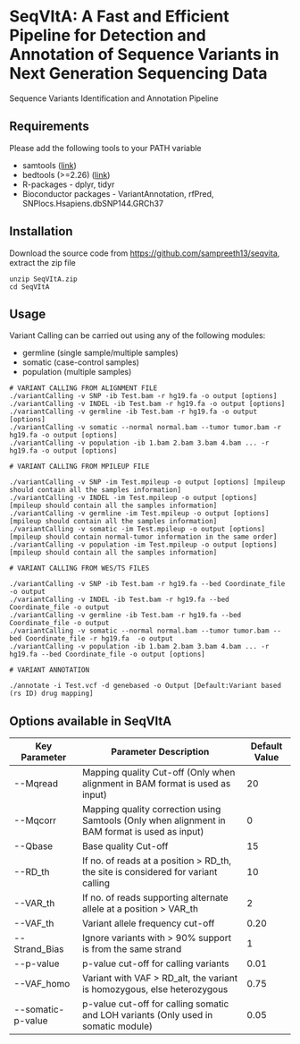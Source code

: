 # SeqVItA: A Fast and Efficient Pipeline for Detection and Annotation of Sequence Variants in Next Generation Sequencing Data

Sequence Variants Identification and Annotation Pipeline

## Requirements
Please add the following tools to your PATH variable 
* samtools ([link](https://sourceforge.net/projects/samtools/))
* bedtools (>=2.26) ([link](http://bedtools.readthedocs.org/en/latest/content/installation.html))
* R-packages - dplyr, tidyr 
* Bioconductor packages - VariantAnnotation, rfPred, SNPlocs.Hsapiens.dbSNP144.GRCh37

## Installation
Download the source code from https://github.com/sampreeth13/seqvita, extract the zip file

```
unzip SeqVItA.zip
cd SeqVItA

```
## Usage

Variant Calling can be carried out using any of the following modules:
* germline (single sample/multiple samples)
* somatic (case-control samples)
* population (multiple samples)

```
# VARIANT CALLING FROM ALIGNMENT FILE
./variantCalling -v SNP -ib Test.bam -r hg19.fa -o output [options]
./variantCalling -v INDEL -ib Test.bam -r hg19.fa -o output [options]
./variantCalling -v germline -ib Test.bam -r hg19.fa -o output [options]
./variantCalling -v somatic --normal normal.bam --tumor tumor.bam -r hg19.fa -o output [options]
./variantCalling -v population -ib 1.bam 2.bam 3.bam 4.bam ... -r hg19.fa -o output [options]

# VARIANT CALLING FROM MPILEUP FILE

./variantCalling -v SNP -im Test.mpileup -o output [options] [mpileup should contain all the samples information]
./variantCalling -v INDEL -im Test.mpileup -o output [options] [mpileup should contain all the samples information]
./variantCalling -v germline -im Test.mpileup -o output [options] [mpileup should contain all the samples information]
./variantCalling -v somatic -im Test.mpileup -o output [options] [mpileup should contain normal-tumor information in the same order]
./variantCalling -v population -im Test.mpileup -o output [options] [mpileup should contain all the samples information]

# VARIANT CALLING FROM WES/TS FILES

./variantCalling -v SNP -ib Test.bam -r hg19.fa --bed Coordinate_file -o output
./variantCalling -v INDEL -ib Test.bam -r hg19.fa --bed Coordinate_file -o output 
./variantCalling -v germline -ib Test.bam -r hg19.fa --bed Coordinate_file -o output
./variantCalling -v somatic --normal normal.bam --tumor tumor.bam --bed Coordinate_file -r hg19.fa  -o output
./variantCalling -v population -ib 1.bam 2.bam 3.bam 4.bam ... -r hg19.fa --bed Coordinate_file -o output [options]

# VARIANT ANNOTATION

./annotate -i Test.vcf -d genebased -o Output [Default:Variant based (rs ID) drug mapping]

```
## Options available in SeqVItA

| Key Parameter | Parameter Description | Default Value |
|---|---|---|
| --Mqread | Mapping quality Cut-off (Only when alignment in BAM format is used as input)| 20 |
| --Mqcorr | Mapping quality correction using Samtools (Only when alignment in BAM format is used as input) | 0 |
| --Qbase |	Base quality Cut-off | 15 |
| --RD_th |	If no. of reads at a position > RD_th, the site is considered for variant calling |	10 |
| --VAR_th |	If no. of reads supporting alternate allele at a position > VAR_th | 2 |
| --VAF_th | Variant allele frequency  cut-off	 | 0.20 |
|	--Strand_Bias	|Ignore variants with > 90% support is from the same strand |	1 |
| --p-value	| p-value cut-off for calling variants | 0.01 |
| --VAF_homo	| Variant with VAF > RD_alt, the variant is homozygous, else heterozygous	| 0.75 |
| --somatic-p-value | p-value cut-off for calling somatic and LOH variants (Only used in somatic module)| 0.05 |

